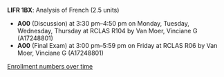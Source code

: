 **LIFR 1BX**: Analysis of French (2.5 units)

- **A00** (Discussion) at 3:30 pm–4:50 pm on Monday, Tuesday, Wednesday, Thursday at RCLAS R104 by Van Moer, Vinciane G (A17248801)
- **A00** (Final Exam) at 3:00 pm–5:59 pm on Friday at RCLAS R06 by Van Moer, Vinciane G (A17248801)

[Enrollment numbers over time](./LIFR1BX.tsv)
